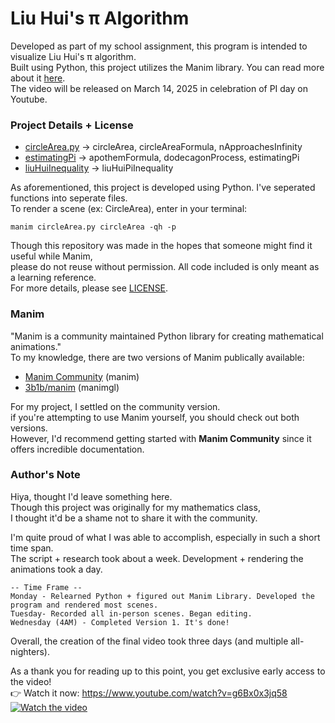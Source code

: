 # Liu Hui's π Algorithm
Developed as part of my school assignment, this program is intended to visualize Liu Hui's π algorithm. </br>
Built using Python, this project utilizes the Manim library. You can read more about it [here](https://github.com/EmperorMurfy/Liu_Hui_Pi_Algorithm/tree/main?tab=readme-ov-file#manim). </br>
The video will be released on March 14, 2025 in celebration of PI day on Youtube. </br>

### Project Details + License
- [circleArea.py](https://github.com/EmperorMurfy/Liu_Hui_Pi_Algorithm/blob/main/circleArea.py) -> circleArea, circleAreaFormula, nApproachesInfinity
- [estimatingPi](https://github.com/EmperorMurfy/Liu_Hui_Pi_Algorithm/blob/main/estimatingPi.py) -> apothemFormula, dodecagonProcess, estimatingPi
- [liuHuiInequality](https://github.com/EmperorMurfy/Liu_Hui_Pi_Algorithm/blob/main/liuHuiPiInequality.py) -> liuHuiPiInequality

As aforementioned, this project is developed using Python. I've seperated functions into seperate files. </br>
To render a scene (ex: CircleArea), enter in your terminal:
```
manim circleArea.py circleArea -qh -p
```

Though this repository was made in the hopes that someone might find it useful while Manim, </br>
please do not reuse without permission. All code included is only meant as a learning reference. </br>
For more details, please see [LICENSE](https://github.com/EmperorMurfy/Liu_Hui_Pi_Algorithm/blob/main/LICENSE). </br> 
 
### Manim
"Manim is a community maintained Python library for creating mathematical animations." </br>
To my knowledge, there are two versions of Manim publically available:
- [Manim Community](https://www.manim.community/) (manim)
- [3b1b/manim](https://github.com/3b1b/manim) (manimgl)

For my project, I settled on the community version. </br>
if you're attempting to use Manim yourself, you should check out both versions.  </br>
However, I'd recommend getting started with **Manim Community** since it offers incredible documentation. 


### Author's Note
Hiya, thought I'd leave something here. </br>
Though this project was originally for my mathematics class, </br>
I thought it'd be a shame not to share it with the community. </br>

I'm quite proud of what I was able to accomplish, especially in such a short time span. </br>
The script + research took about a week. Development + rendering the animations took a day. </br>

```
-- Time Frame --
Monday - Relearned Python + figured out Manim Library. Developed the program and rendered most scenes.
Tuesday- Recorded all in-person scenes. Began editing.
Wednesday (4AM) - Completed Version 1. It's done!
```
Overall, the creation of the final video took three days (and multiple all-nighters). </br>

As a thank you for reading up to this point, you get exclusive early access to the video! </br> 
👉 Watch it now: https://www.youtube.com/watch?v=g6Bx0x3jq58 </br>
[![Watch the video](https://img.youtube.com/vi/g6Bx0x3jq58/0.jpg)](https://www.youtube.com/watch?v=g6Bx0x3jq58)
